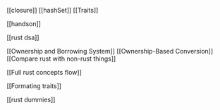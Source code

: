 
[[closure]]
[[hashSet]]
[[Traits]]


[[handson]]

[[rust dsa]]


[[Ownership and Borrowing System]]
[[Ownership-Based Conversion]]
[[Compare rust with non-rust things]]


[[Full rust concepts flow]]


[[Formating traits]]


[[rust dummies]]

